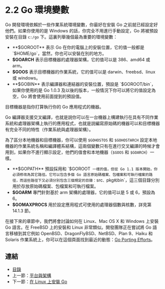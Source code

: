 # 2.2 Go 環境變數

Go 開發環境依賴於一些作業系統環境變數，你最好在安裝 Go 之前就已經設定好他們。如果你使用的是 Windows 的話，你完全不用進行手動設定，Go 將被預設安裝在目錄 `c:/go` 下。這裏列舉幾個最為重要的環境變數：

- **$GOROOT** 表示 Go 在你的電腦上的安裝位置，它的值一般都是 `$HOME/go`，當然，你也可以安裝在別的地方。
- **$GOARCH** 表示目標機器的處理器架構，它的值可以是 386、amd64 或 arm。
- **$GOOS** 表示目標機器的作業系統，它的值可以是 darwin、freebsd、linux 或 windows。
- **$GOBIN** 表示編譯器和連結器的安裝位置，預設是 `$GOROOT/bin`，如果你使用的是 Go 1.0.3 及以後的版本，一般情況下你可以將它的值設定為空，Go 將會使用前面提到的預設值。

目標機器是指你打算執行你的 Go 應用程式的機器。

Go 編譯器支援交叉編譯，也就是説你可以在一台機器上構建執行在具有不同作業系統和處理器架構上執行的應用程式，也就是説編寫原始碼的機器可以和目標機器有完全不同的特性（作業系統與處理器架構）。

為了區分本地機器和目標機器，你可以使用 `$GOHOSTOS` 和 `$GOHOSTARCH` 設定本地機器的作業系統名稱和編譯體系結構，這兩個變數只有在進行交叉編譯的時候才會用到，如果你不進行顯示設定，他們的值會和本地機器（`$GOOS` 和 `$GOARCH`）一樣。

- **$GOPATH** 預設採用和 `$GOROOT` 一樣的值，但從 Go 1.1 版本開始，你必須修改為其它路徑。它可以包含多個 Go 語言原始碼檔案、包檔案和可執行檔案的路徑，而這些路徑下又必須分別包含三個規定的目錄：`src`、`pkg` 和 `bin`，這三個目錄分別用於存放原始碼檔案、包檔案和可執行檔案。
- **$GOARM** 專門針對基於 arm 架構的處理器，它的值可以是 5 或 6，預設為 6。
- **$GOMAXPROCS** 用於設定應用程式可使用的處理器個數與核數，詳見第 14.1.3 節。

在接下來的章節中，我們將會討論如何在 Linux、Mac OS X 和 Windows 上安裝 Go 語言。在 FreeBSD 上的安裝和 Linux 非常類似。開發團隊正在嘗試將 Go 語言移植到其它例如 OpenBSD、DragonFlyBSD、NetBSD、Plan 9、Haiku 和 Solaris 作業系統上，你可以在這個頁面找到最近的動態：[Go Porting Efforts](http://go-lang.cat-v.org/os-ports)。

## 連結

- [目錄](directory.md)
- 上一節：[平台與架構](02.1.md)
- 下一節：[在 Linux 上安裝 Go](02.3.md)